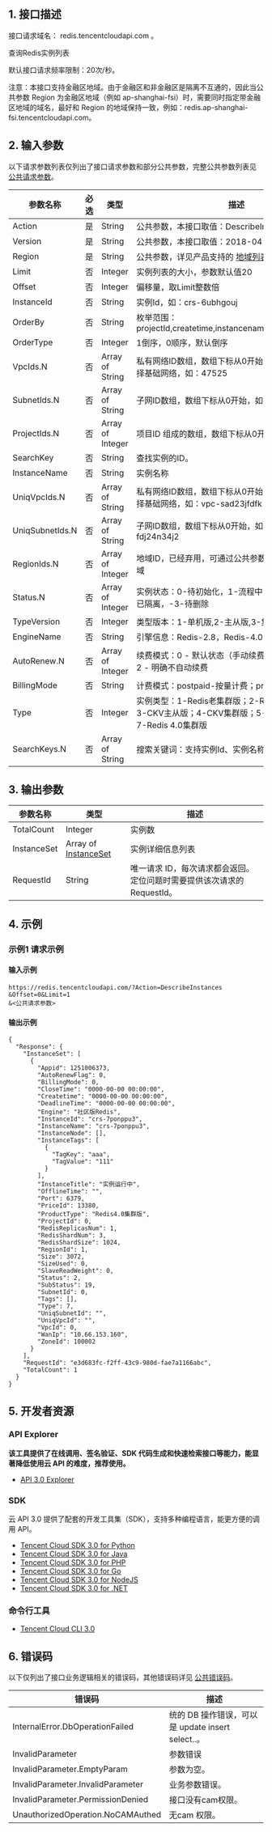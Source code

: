 ## 1. 接口描述

接口请求域名： redis.tencentcloudapi.com 。

查询Redis实例列表

默认接口请求频率限制：20次/秒。

注意：本接口支持金融区地域。由于金融区和非金融区是隔离不互通的，因此当公共参数 Region 为金融区地域（例如 ap-shanghai-fsi）时，需要同时指定带金融区地域的域名，最好和 Region 的地域保持一致，例如：redis.ap-shanghai-fsi.tencentcloudapi.com。



## 2. 输入参数

以下请求参数列表仅列出了接口请求参数和部分公共参数，完整公共参数列表见 [公共请求参数](/document/api/239/20005)。

| 参数名称 | 必选 | 类型 | 描述 |
|---------|---------|---------|---------|
| Action | 是 | String | 公共参数，本接口取值：DescribeInstances |
| Version | 是 | String | 公共参数，本接口取值：2018-04-12 |
| Region | 是 | String | 公共参数，详见产品支持的 [地域列表](/document/api/239/20005#.E5.9C.B0.E5.9F.9F.E5.88.97.E8.A1.A8)。 |
| Limit | 否 | Integer | 实例列表的大小，参数默认值20 |
| Offset | 否 | Integer | 偏移量，取Limit整数倍 |
| InstanceId | 否 | String | 实例Id，如：crs-6ubhgouj |
| OrderBy | 否 | String | 枚举范围： projectId,createtime,instancename,type,curDeadline |
| OrderType | 否 | Integer | 1倒序，0顺序，默认倒序 |
| VpcIds.N | 否 | Array of String | 私有网络ID数组，数组下标从0开始，如果不传则默认选择基础网络，如：47525 |
| SubnetIds.N | 否 | Array of String | 子网ID数组，数组下标从0开始，如：56854 |
| ProjectIds.N | 否 | Array of Integer | 项目ID 组成的数组，数组下标从0开始 |
| SearchKey | 否 | String | 查找实例的ID。 |
| InstanceName | 否 | String | 实例名称 |
| UniqVpcIds.N | 否 | Array of String | 私有网络ID数组，数组下标从0开始，如果不传则默认选择基础网络，如：vpc-sad23jfdfk |
| UniqSubnetIds.N | 否 | Array of String | 子网ID数组，数组下标从0开始，如：subnet-fdj24n34j2 |
| RegionIds.N | 否 | Array of Integer | 地域ID，已经弃用，可通过公共参数Region查询对应地域 |
| Status.N | 否 | Array of Integer | 实例状态：0-待初始化，1-流程中，2-运行中，-2-已隔离，-3-待删除 |
| TypeVersion | 否 | Integer | 类型版本：1-单机版,2-主从版,3-集群版 |
| EngineName | 否 | String | 引擎信息：Redis-2.8，Redis-4.0，CKV |
| AutoRenew.N | 否 | Array of Integer | 续费模式：0 - 默认状态（手动续费）；1 - 自动续费；2 - 明确不自动续费 |
| BillingMode | 否 | String | 计费模式：postpaid-按量计费；prepaid-包年包月 |
| Type | 否 | Integer | 实例类型：1-Redis老集群版；2-Redis 2.8主从版；3-CKV主从版；4-CKV集群版；5-Redis 2.8单机版；7-Redis 4.0集群版 |
| SearchKeys.N | 否 | Array of String | 搜索关键词：支持实例Id、实例名称、完整IP |

## 3. 输出参数

| 参数名称 | 类型 | 描述 |
|---------|---------|---------|
| TotalCount | Integer | 实例数|
| InstanceSet | Array of [InstanceSet](/document/api/239/20022#InstanceSet) | 实例详细信息列表|
| RequestId | String | 唯一请求 ID，每次请求都会返回。定位问题时需要提供该次请求的 RequestId。|

## 4. 示例

### 示例1 请求示例

#### 输入示例

```
https://redis.tencentcloudapi.com/?Action=DescribeInstances
&Offset=0&Limit=1
&<公共请求参数>
```

#### 输出示例

```
{
  "Response": {
    "InstanceSet": [
      {
        "Appid": 1251006373,
        "AutoRenewFlag": 0,
        "BillingMode": 0,
        "CloseTime": "0000-00-00 00:00:00",
        "Createtime": "0000-00-00 00:00:00",
        "DeadlineTime": "0000-00-00 00:00:00",
        "Engine": "社区版Redis",
        "InstanceId": "crs-7ponppu3",
        "InstanceName": "crs-7ponppu3",
        "InstanceNode": [],
        "InstanceTags": [
          {
            "TagKey": "aaa",
            "TagValue": "111"
          }
        ],
        "InstanceTitle": "实例运行中",
        "OfflineTime": "",
        "Port": 6379,
        "PriceId": 13380,
        "ProductType": "Redis4.0集群版",
        "ProjectId": 0,
        "RedisReplicasNum": 1,
        "RedisShardNum": 3,
        "RedisShardSize": 1024,
        "RegionId": 1,
        "Size": 3072,
        "SizeUsed": 0,
        "SlaveReadWeight": 0,
        "Status": 2,
        "SubStatus": 19,
        "SubnetId": 0,
        "Tags": [],
        "Type": 7,
        "UniqSubnetId": "",
        "UniqVpcId": "",
        "VpcId": 0,
        "WanIp": "10.66.153.160",
        "ZoneId": 100002
      }
    ],
    "RequestId": "e3d683fc-f2ff-43c9-980d-fae7a1166abc",
    "TotalCount": 1
  }
}
```


## 5. 开发者资源

### API Explorer

**该工具提供了在线调用、签名验证、SDK 代码生成和快速检索接口等能力，能显著降低使用云 API 的难度，推荐使用。**

* [API 3.0 Explorer](https://console.cloud.tencent.com/api/explorer?Product=redis&Version=2018-04-12&Action=DescribeInstances)

### SDK

云 API 3.0 提供了配套的开发工具集（SDK），支持多种编程语言，能更方便的调用 API。

* [Tencent Cloud SDK 3.0 for Python](https://github.com/TencentCloud/tencentcloud-sdk-python)
* [Tencent Cloud SDK 3.0 for Java](https://github.com/TencentCloud/tencentcloud-sdk-java)
* [Tencent Cloud SDK 3.0 for PHP](https://github.com/TencentCloud/tencentcloud-sdk-php)
* [Tencent Cloud SDK 3.0 for Go](https://github.com/TencentCloud/tencentcloud-sdk-go)
* [Tencent Cloud SDK 3.0 for NodeJS](https://github.com/TencentCloud/tencentcloud-sdk-nodejs)
* [Tencent Cloud SDK 3.0 for .NET](https://github.com/TencentCloud/tencentcloud-sdk-dotnet)

### 命令行工具

* [Tencent Cloud CLI 3.0](https://cloud.tencent.com/document/product/440/6176)

## 6. 错误码

以下仅列出了接口业务逻辑相关的错误码，其他错误码详见 [公共错误码](/document/api/239/15694#.E5.85.AC.E5.85.B1.E9.94.99.E8.AF.AF.E7.A0.81)。

| 错误码 | 描述 |
|---------|---------|
| InternalError.DbOperationFailed | 统的 DB 操作错误，可以是 update insert select..。 |
| InvalidParameter | 参数错误 |
| InvalidParameter.EmptyParam | 参数为空。 |
| InvalidParameter.InvalidParameter | 业务参数错误。 |
| InvalidParameter.PermissionDenied | 接口没有cam权限。 |
| UnauthorizedOperation.NoCAMAuthed | 无cam 权限。 |
